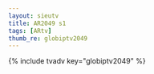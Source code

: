 ```yaml
--- 
layout: sieutv
title: AR2049 s1
tags: [ARtv]
thumb_re: globiptv2049
---
```

{% include tvadv key="globiptv2049" %} 
